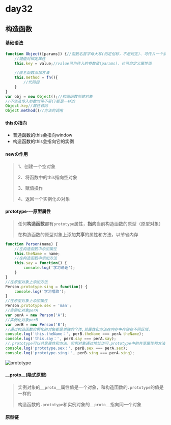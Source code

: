 # day32

## 构造函数

#### 基础语法

```js
function Object([params]) {//函数名首字母大写(约定俗称，不是规定)、可传入一个或多个参数
    //键值对绑定属性
	this.key = value;//value可为传入的参数值(params)，也可自定义属性值
    
    //匿名函数添加方法
    this.method = fn(){
        //代码段
    }
}
var obj = new Object();//构造函数创建对象
//不涉及传入参数时带不带()都是一样的
Object.key//属性访问
Object.method()//方法的调用
```

#### thisの指向

- 普通函数的this会指向window
- 构造函数的this会指向它的实例

#### newの作用

> 1、创建一个空对象
>
> 2、将函数中的this指向空对象
>
> 3、赋值操作
>
> 4、返回一个实例化の对象

#### prototype---原型属性

> 任何**构造函数**都有`prototype`属性，**指向**当前构造函数的原型（原型对象）
>
> 在构造函数的原型对象上添加**共享**的属性和方法，以节省内存

```js
function Person(name) {
    //在构造函数中添加属性
    this.theName = name;
    //在构造函数中添加方法
    this.say = function() {
        console.log('学习说话');
    }
}
//在原型对象上添加方法
Person.prototype.sing = function() {
    console.log('学习唱歌');
}
//在原型对象上添加属性
Person.prototype.sex = 'man';
//实例化对象perA
var perA = new Person('A');
//实例化对象perB
var perB = new Person('B');
//通过构造函数实例化的对象都是单独的个体,其属性和方法在内存中存储在不同区域，
console.log('this.theName：', perB.theName === perA.theName);
console.log('this.say：', perB.say === perA.say);
//.prototype可以共享属性和方法，实例对象通过地址访问.prototype中的共享属性和方法，以达到节省内存的效果
console.log('prototype.sex：', perB.sex === perA.sex);
console.log('prototype.sing：', perB.sing === perA.sing);
```

![prototype](D:\1_2020Web\Note\06_JS高级\day_32\media\prototype.jpg)

#### \_\_proto\_\_(隐式原型)

> 实例对象的`__proto__`属性值是一个对象，和构造函数的`.prototype`的值是一样的
>
> 构造函数的`.prototype`和实例对象的`__proto__`指向同一个对象

#### 原型链

